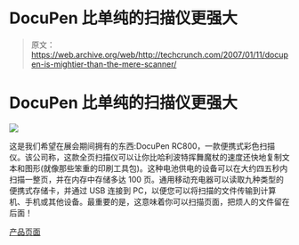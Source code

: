 # DocuPen 比单纯的扫描仪更强大

> 原文：<https://web.archive.org/web/http://techcrunch.com/2007/01/11/docupen-is-mightier-than-the-mere-scanner/>

# DocuPen 比单纯的扫描仪更强大

![](img/35ca9ebec84b368f87eb8701d6cb113b.png)

这是我们希望在展会期间拥有的东西:DocuPen RC800，一款便携式彩色扫描仪。该公司称，这款全页扫描仪可以让你比哈利波特挥舞魔杖的速度还快地复制文本和图形(就像那些笨重的印刷工具包)。这种电池供电的设备可以在大约四五秒内扫描一整页，并在内存中存储多达 100 页。通用移动充电器可以读取九种类型的便携式存储卡，并通过 USB 连接到 PC，以便您可以将扫描的文件传输到计算机、手机或其他设备。最重要的是，这意味着你可以扫描页面，把烦人的文件留在后面！

[产品页面](https://web.archive.org/web/20210301231805/http://www.docupen.com/)